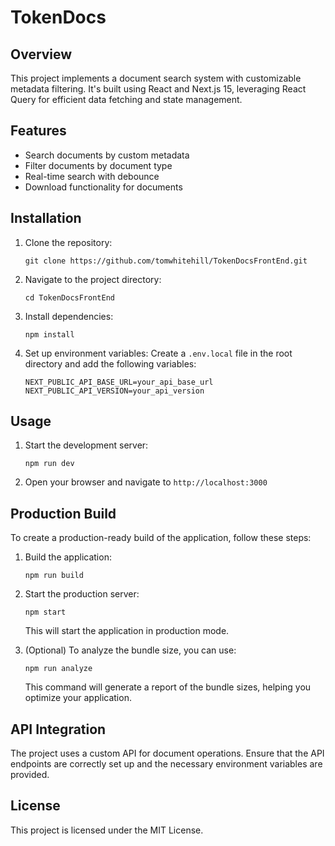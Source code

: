 # TokenDocs

## Overview

This project implements a document search system with customizable metadata filtering. It's built using React and Next.js 15, leveraging React Query for efficient data fetching and state management.

## Features

- Search documents by custom metadata
- Filter documents by document type
- Real-time search with debounce
- Download functionality for documents

## Installation

1. Clone the repository:
   ```
   git clone https://github.com/tomwhitehill/TokenDocsFrontEnd.git
   ```

2. Navigate to the project directory:
   ```
   cd TokenDocsFrontEnd
   ```

3. Install dependencies:
   ```
   npm install
   ```

4. Set up environment variables:
   Create a `.env.local` file in the root directory and add the following variables:
   ```
   NEXT_PUBLIC_API_BASE_URL=your_api_base_url
   NEXT_PUBLIC_API_VERSION=your_api_version
   ```

## Usage

1. Start the development server:
   ```
   npm run dev
   ```

2. Open your browser and navigate to `http://localhost:3000`

## Production Build

To create a production-ready build of the application, follow these steps:

1. Build the application:
   ```
   npm run build
   ```

2. Start the production server:
   ```
   npm start
   ```

   This will start the application in production mode.

3. (Optional) To analyze the bundle size, you can use:
   ```
   npm run analyze
   ```

   This command will generate a report of the bundle sizes, helping you optimize your application.


## API Integration

The project uses a custom API for document operations. Ensure that the API endpoints are correctly set up and the necessary environment variables are provided.

## License

This project is licensed under the MIT License.